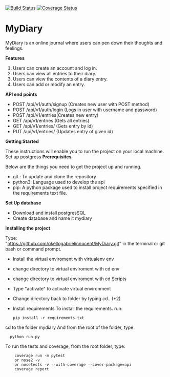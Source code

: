 [![Build Status](https://travis-ci.org/okellogabrielinnocent/MyDiary.svg?branch=master)](https://travis-ci.org/okellogabrielinnocent/MyDiary?branch=develop)
[![Coverage Status](https://coveralls.io/repos/github/okellogabrielinnocent/MyDiary/badge.svg?branch=challenge3)](https://coveralls.io/github/okellogabrielinnocent/MyDiary?branch=challenge3)
# MyDiary
 MyDiary is an online journal where users can pen down their thoughts and feelings.

**Features**
1. Users can create an account and log in.
2. Users can view all entries to their diary.
3. Users can view the contents of a diary entry.
4. Users can add or modify an entry.

**API end points**

- POST /api/v1/auth/signup (Creates new user with POST method)
- POST /api/v1/auth/login (Logs in user with username and password)
- POST /api/v1/entries(Creates new entry)
- GET /api/v1/entries (Gets all entries)
- GET /api/v1/entries/<entryId> (Gets entry by id)
- PUT /api/v1/entries/<entryId> (Updates entry of given id)


**Getting Started**

These instructions will enable you to run the project on your local machine.
Set up postgress
**Prerequisites**

Below are the things you need to get the project up and running.

- git : To update and clone the repository
- python3: Language used to develop the api
- pip: A python package used to install project requirements specified in the requirements text file.

 **Set Up database**
 - Download and install postgresSQL
 - Create database and name it mydiary
 
**Installing the project**

Type:        
       "https://github.com/okellogabrielinnocent/MyDiary.git"
  in the terminal or git bash or command prompt.
- Install the virtual enviroment with virtualenv env
- change directory to virtual enviroment with cd env
- change directory to virtual enviroment with cd Scripts
- Type "activate" to activate virtual environment
- Change directory back to folder by typing cd.. (*2)
- Install requirements
To install the requirements. run:

      pip install -r requirements.txt

cd to the folder mydiary
And from the root of the folder, type:
      
      python run.py
      
To run the tests and coverage, from the root folder, type: 
        
        coverage run -m pytest 
        or nose2 -v
        or nosetests -v --with-coverage --cover-package=api
        coverage report
